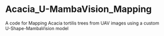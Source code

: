# Acacia_U-MambaVision_Mapping
A code for Mapping Acacia tortilis trees from UAV images using a custom U-Shape-MambaVision model
